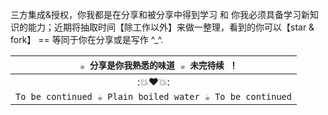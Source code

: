 

三方集成&授权，你我都是在分享和被分享中得到学习 和 你我必须具备学习新知识的能力；近期将抽取时间【除工作以外】来做一整理，看到的你可以【star & fork】 == 等同于你在分享或是写作 ^_^.

| `  ☕️ 分享是你我熟悉的味道 ☕️ 未完待续 ！` |
| :-: |
| :💥❤️💥: |
| `To be continued ☕️ Plain boiled water ☕️ To be continued` |
